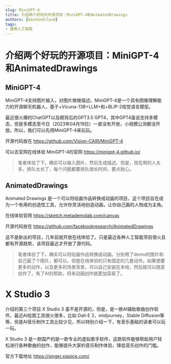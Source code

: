 ```yaml
---
slug: MiniGPT-4
title: 介绍两个好玩的开源项目：MiniGPT-4和AnimatedDrawings
authors: [backendcloud]
tags: 
- 通用人工智能
---
```


# 介绍两个好玩的开源项目：MiniGPT-4和AnimatedDrawings

## MiniGPT-4

MiniGPT-4支持图片输入，对图片做做描述。MiniGPT-4是一个具有图像理解能力的开源聊天机器人，基于+Vicuna-13B+LLM+和+BLIP-2视觉语言模型。


最近很火爆的ChatGPT以及期背后的GPT3.5 GPT4，其中GPT4虽说支持多模态，但是多模态至今日（2023年04月19日）一直没有开放，小规模公测都没开放。所以，我们可以先用MiniGPT-4来玩玩。

开源代码放在 https://github.com/Vision-CAIR/MiniGPT-4

可以去官网在线体验 MiniGPT-4的官网 https://minigpt-4.github.io/

> 笔者体验了下，确实可以输入图片，然后生成描述。但是，现在用的人太多，排队太长了，每个问题都要排队很长时间，要点耐心。

## AnimatedDrawings

Animated Drawings 是一个可以将绘画作品转换成动画的项目，这个项目旨在成为一个有用的创造性工具，允许你灵活地创造动画，让你自己画的人物成为主角。

在线体验官网 https://sketch.metademolab.com/canvas

开源代码放在  https://github.com/facebookresearch/AnimatedDrawings

这不是新出的项目，几年前就开放在线体验了。只是最近各种人工智能项目很火且都有开源趋势，该项目最近才开放了源代码。

> 笔者体验了下，确实可以将绘画作品转换成动画。分别用了demo的图片和自己画了个图片，都可以，但是在线体验的只有固定的几套动作。如果想要更多的动作，以及更多的场景背景，可以自己安装在本地，然后就可以随意创作了。有了AI的帮助，将来动画创作就更加容易了。

# X Studio 3

介绍的第三个项目 X Studio 3 虽不是开源的，但是，是一款AI辅助歌曲创作软件。最近AI绘图工具很火很多，比如 Dall-E 2，midjourney，Stable Diffusion等等，但是AI音乐制作工具比较少见，所以特别介绍一下，有音乐基础的读者可以玩一玩。

X Studio 3 是一款国产的是一款专业的虚拟歌手软件，这款软件能够帮助用户轻松进行各种歌曲的创作，能够提升大家的音乐制作体验，降低音乐创作的门槛。

官方下载地址 https://singer.xiaoice.com/